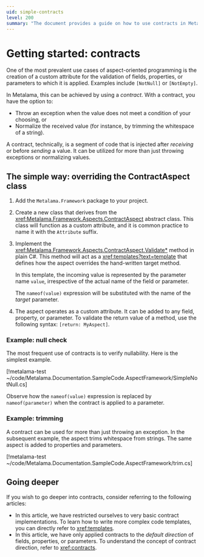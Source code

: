 ```yaml
---
uid: simple-contracts
level: 200
summary: "The document provides a guide on how to use contracts in Metalama for aspect-oriented programming, including creating custom attributes for field, property, or parameter validation, and how to implement the ContractAspect class."
---
```


# Getting started: contracts

One of the most prevalent use cases of aspect-oriented programming is the creation of a custom attribute for the validation of fields, properties, or parameters to which it is applied. Examples include `[NotNull]` or `[NotEmpty]`.

In Metalama, this can be achieved by using a _contract_. With a contract, you have the option to:

* Throw an exception when the value does not meet a condition of your choosing, or
* Normalize the received value (for instance, by trimming the whitespace of a string).

A contract, technically, is a segment of code that is injected after _receiving_ or before _sending_ a value. It can be utilized for more than just throwing exceptions or normalizing values.


## The simple way: overriding the ContractAspect class

1. Add the `Metalama.Framework` package to your project.

2. Create a new class that derives from the <xref:Metalama.Framework.Aspects.ContractAspect> abstract class. This class will function as a custom attribute, and it is common practice to name it with the `Attribute` suffix.

3. Implement the <xref:Metalama.Framework.Aspects.ContractAspect.Validate*> method in plain C#. This method will act as a <xref:templates?text=template> that defines how the aspect overrides the hand-written target method.

    In this template, the incoming value is represented by the parameter name `value`, irrespective of the actual name of the field or parameter.

    The `nameof(value)` expression will be substituted with the name of the _target_ parameter.

4. The aspect operates as a custom attribute. It can be added to any field, property, or parameter. To validate the return value of a method, use the following syntax: `[return: MyAspect]`.


### Example: null check

The most frequent use of contracts is to verify nullability. Here is the simplest example.

[!metalama-test  ~/code/Metalama.Documentation.SampleCode.AspectFramework/SimpleNotNull.cs]

Observe how the `nameof(value)` expression is replaced by `nameof(parameter)` when the contract is applied to a parameter.

### Example: trimming

A contract can be used for more than just throwing an exception. In the subsequent example, the aspect trims whitespace from strings. The same aspect is added to properties and parameters.

[!metalama-test  ~/code/Metalama.Documentation.SampleCode.AspectFramework/trim.cs]

## Going deeper

If you wish to go deeper into contracts, consider referring to the following articles:

* In this article, we have restricted ourselves to very basic contract implementations. To learn how to write more complex code templates, you can directly refer to <xref:templates>.
* In this article, we have only applied contracts to the _default direction_ of fields, properties, or parameters. To understand the concept of contract direction, refer to <xref:contracts>.



